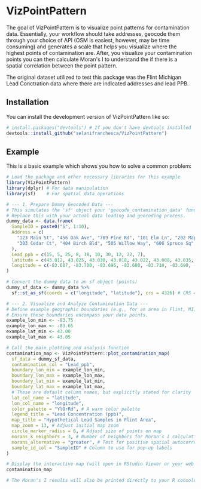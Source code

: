
# VizPointPattern

<!-- badges: start -->
<!-- badges: end -->

The goal of VizPointPattern is to visualize point patterns for contamination data. Essentially, your workflow should
take addresses, geocode them through your choice of API (OSM is easiest, however, may be time consuming) and generates
a scale that helps you visualize where the highest points of contamination are. After, you visualize your contamination points
you can then calculate Moran's I to understand the if there is a spatial correlation between the point pattern. 

The original dataset utilized to test this package was the Flint Michigan Lead Conctration data where there are indicated
addresses and lead PPB. 

## Installation

You can install the development version of VizPointPattern like so:

``` r
# install.packages("devtools") # If you don't have devtools installed
devtools::install_github("selanifranchesca/VizPointPattern")
```

## Example

This is a basic example which shows you how to solve a common problem:

``` r
# Load the package and other necessary libraries for this example
library(VizPointPattern)
library(dplyr) # For data manipulation
library(sf)    # For spatial data operations

# --- 1. Prepare Dummy Geocoded Data ---
# This simulates the 'sf' object your 'geocode_contamination_data' function would output.
# Replace this with your actual data loading and geocoding process.
dummy_data <- data.frame(
  SampleID = paste0("S", 1:10),
  Address = c(
    "123 Main St", "456 Oak Ave", "789 Pine Rd", "101 Elm Ln", "202 Maple Dr",
    "303 Cedar Ct", "404 Birch Bld", "505 Willow Way", "606 Spruce Sq", "707 Fir Fld"
  ),
  Lead_ppb = c(15, 5, 25, 8, 18, 10, 30, 12, 22, 7),
  latitude = c(43.012, 43.025, 43.030, 43.018, 43.022, 43.008, 43.035, 43.015, 43.028, 43.010),
  longitude = c(-83.687, -83.700, -83.695, -83.680, -83.710, -83.690, -83.705, -83.685, -83.715, -83.698)
)

# Convert the dummy data to an sf object (points)
dummy_sf_data <- dummy_data %>%
  sf::st_as_sf(coords = c("longitude", "latitude"), crs = 4326) # CRS 4326 is WGS84 (lat/lon)

# --- 2. Visualize and Analyze Contamination Data ---
# Define example geographic boundaries (e.g., for an area in Flint, MI)
# Ensure these boundaries encompass your data points.
example_lon_min <- -83.75
example_lon_max <- -83.65
example_lat_min <- 43.00
example_lat_max <- 43.05

# Call the main plotting and analysis function
contamination_map <- VizPointPattern::plot_contamination_map(
  sf_data = dummy_sf_data,
  contamination_col = "Lead_ppb",
  boundary_lon_min = example_lon_min,
  boundary_lon_max = example_lon_max,
  boundary_lat_min = example_lat_min,
  boundary_lat_max = example_lat_max,
  # These are default column names, but explicitly stated for clarity
  lat_col_name = "latitude",
  lon_col_name = "longitude",
  color_palette = "YlOrRd", # A warm color palette
  legend_title = "Lead Concentration (ppb)",
  map_title = "Hypothetical Lead Samples in Flint Area",
  map_zoom = 13, # Adjust initial map zoom
  circle_marker_radius = 6, # Adjust size of points on map
  morans_k_neighbors = 3, # Number of neighbors for Moran's I calculation
  morans_alternative = "greater", # Test for positive spatial autocorrelation
  sample_id_col = "SampleID" # Column to use for pop-up labels
)

# Display the interactive map (will open in RStudio Viewer or your web browser)
contamination_map

# The Moran's I results will also be printed directly to your R console.
```


